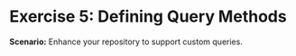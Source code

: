 # Exercise 5: Defining Query Methods

**Scenario:** Enhance your repository to support custom queries.

